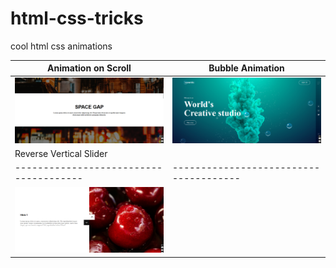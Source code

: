 # html-css-tricks

cool html css animations

| Animation on Scroll                    | Bubble Animation                       |
| -------------------------------------- | -------------------------------------- |
| ![plot](./assets/designs/img1.png)     | ![plot](./assets/designs/img2.png)     |
| Reverse Vertical Slider                |                                        |
| -------------------------------------- | -------------------------------------- |
| ![plot](./assets/designs/img3.png)     |                                        |
